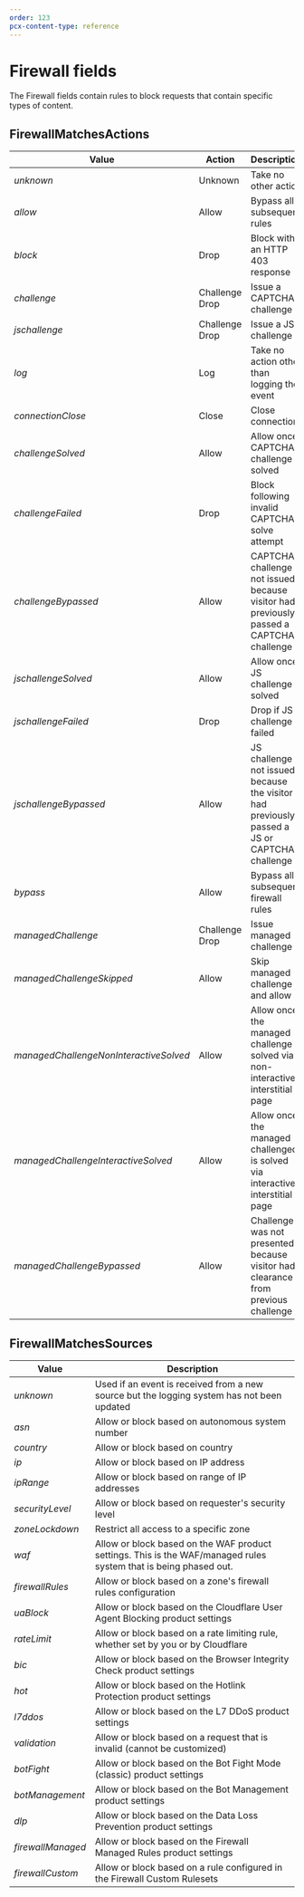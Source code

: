 ```yaml
---
order: 123
pcx-content-type: reference
---
```


# Firewall fields

The Firewall fields contain rules to block requests that contain specific types of content.

## FirewallMatchesActions

<TableWrap>

| Value                                         | Action         | Description                                                                                 |
| --------------------------------------------- | -------------- | ------------------------------------------------------------------------------------------- |
| <em>unknown</em>                              | Unknown        | Take no other action                                                                        |
| <em>allow</em>                                | Allow          | Bypass all subsequent rules                                                                 |
| <em>block</em>                                | Drop           | Block with an HTTP 403 response                                                             |
| <em>challenge</em>                            | Challenge Drop | Issue a CAPTCHA challenge                                                                   |
| <em>jschallenge</em>                          | Challenge Drop | Issue a JS challenge                                                                        |
| <em>log</em>                                  | Log            | Take no action other than logging the event                                                 |
| <em>connectionClose</em>                      | Close          | Close connection                                                                            |
| <em>challengeSolved</em>                      | Allow          | Allow once CAPTCHA challenge solved                                                         |
| <em>challengeFailed</em>                      | Drop           | Block following invalid CAPTCHA solve attempt                                               |
| <em>challengeBypassed</em>                    | Allow          | CAPTCHA challenge not issued because visitor had previously passed a CAPTCHA challenge      |
| <em>jschallengeSolved</em>                    | Allow          | Allow once JS challenge solved                                                              |
| <em>jschallengeFailed</em>                    | Drop           | Drop if JS challenge failed                                                                 |
| <em>jschallengeBypassed</em>                  | Allow          | JS challenge not issued because the visitor had previously passed a JS or CAPTCHA challenge |
| <em>bypass</em>                               | Allow          | Bypass all subsequent firewall rules                                                        |
| <em>managedChallenge</em>                     | Challenge Drop | Issue managed challenge                                                                     |
| <em>managedChallengeSkipped</em>              | Allow          | Skip managed challenge and allow                                                            |
| <em>managedChallengeNonInteractiveSolved</em> | Allow          | Allow once the managed challenge is solved via non-interactive interstitial page            |
| <em>managedChallengeInteractiveSolved</em>    | Allow          | Allow once the managed challenged is solved via interactive interstitial page               |
| <em>managedChallengeBypassed</em>             | Allow          | Challenge was not presented because visitor had clearance from previous challenge           |

</TableWrap>

## FirewallMatchesSources

<TableWrap>

| Value                    | Description                                                                                                      |
| ------------------------ | ---------------------------------------------------------------------------------------------------------------- |
| <em>unknown</em>         | Used if an event is received from a new source but the logging system has not been updated                       |
| <em>asn</em>             | Allow or block based on autonomous system number                                                                 |
| <em>country</em>         | Allow or block based on country                                                                                  |
| <em>ip</em>              | Allow or block based on IP address                                                                               |
| <em>ipRange</em>         | Allow or block based on range of IP addresses                                                                    |
| <em>securityLevel</em>   | Allow or block based on requester's security level                                                               |
| <em>zoneLockdown</em>    | Restrict all access to a specific zone                                                                           |
| <em>waf</em>             | Allow or block based on the WAF product settings. This is the WAF/managed rules system that is being phased out. |
| <em>firewallRules</em>   | Allow or block based on a zone's firewall rules configuration                                                    |
| <em>uaBlock</em>         | Allow or block based on the Cloudflare User Agent Blocking product settings                                      |
| <em>rateLimit</em>       | Allow or block based on a rate limiting rule, whether set by you or by Cloudflare                                |
| <em>bic</em>             | Allow or block based on the Browser Integrity Check product settings                                             |
| <em>hot</em>             | Allow or block based on the Hotlink Protection product settings                                                  |
| <em>l7ddos</em>          | Allow or block based on the L7 DDoS product settings                                                             |
| <em>validation</em>      | Allow or block based on a request that is invalid (cannot be customized)                                         |
| <em>botFight</em>        | Allow or block based on the Bot Fight Mode (classic) product settings                                            |
| <em>botManagement</em>   | Allow or block based on the Bot Management product settings                                                      |
| <em>dlp</em>             | Allow or block based on the Data Loss Prevention product settings                                                |
| <em>firewallManaged</em> | Allow or block based on the Firewall Managed Rules product settings                                              |
| <em>firewallCustom</em>  | Allow or block based on a rule configured in the Firewall Custom Rulesets                                        |

</TableWrap>
